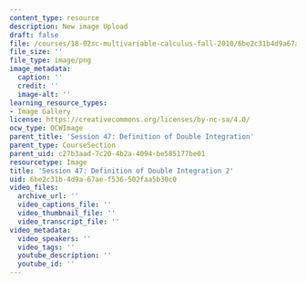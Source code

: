 ```yaml
---
content_type: resource
description: New image Upload
draft: false
file: /courses/18-02sc-multivariable-calculus-fall-2010/6be2c31b4d9a67aef536502faa5b30c0_MIT18_02SC_L16Brds_2.png
file_size: ''
file_type: image/png
image_metadata:
  caption: ''
  credit: ''
  image-alt: ''
learning_resource_types:
- Image Gallery
license: https://creativecommons.org/licenses/by-nc-sa/4.0/
ocw_type: OCWImage
parent_title: 'Session 47: Definition of Double Integration'
parent_type: CourseSection
parent_uid: c27b3aad-7c20-4b2a-4094-be585177be01
resourcetype: Image
title: 'Session 47: Definition of Double Integration 2'
uid: 6be2c31b-4d9a-67ae-f536-502faa5b30c0
video_files:
  archive_url: ''
  video_captions_file: ''
  video_thumbnail_file: ''
  video_transcript_file: ''
video_metadata:
  video_speakers: ''
  video_tags: ''
  youtube_description: ''
  youtube_id: ''
---
```

